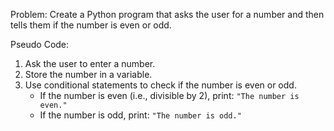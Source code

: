 Problem: Create a Python program that asks the user for a number and then tells them if the number is even or odd.

Pseudo Code:

1. Ask the user to enter a number.
2. Store the number in a variable.
3. Use conditional statements to check if the number is even or odd.
    - If the number is even (i.e., divisible by 2), print: `"The number is even."`
    - If the number is odd, print: `"The number is odd."`
